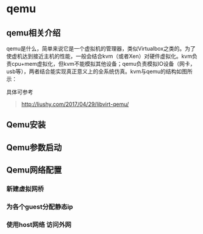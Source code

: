 # qemu
## qemu相关介绍

qemu是什么，简单来说它是一个虚拟机的管理器，类似Virtualbox之类的。为了使虚机达到接近主机的性能，一般会结合kvm（或者Xen）对硬件虚拟化。kvm负责cpu+mem虚拟化，但kvm不能模拟其他设备；qemu负责模拟IO设备（网卡，usb等），两者结合能实现真正意义上的全系统仿真。kvm与qemu的结构如图所示：

具体可参考
> http://liushy.com/2017/04/29/libvirt-qemu/

## Qemu安装

## Qemu参数启动

## Qemu网络配置

### 新建虚拟网桥

### 为各个guest分配静态ip

### 使用host网络 访问外网

